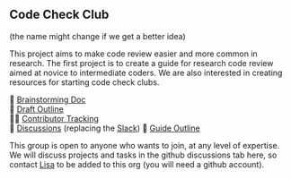 ## Code Check Club

(the name might change if we get a better idea)

This project aims to make code review easier and more common in research. The first project is to create a guide for research code review aimed at novice to intermediate coders. We are also interested in creating resources for starting code check clubs.

🧠 [Brainstorming Doc](https://docs.google.com/document/d/1cqrRDEYkhtZT9QRruZmUnPPN00VEo0fKV7cEyoluMnU/edit)  
📝 [Draft Outline](https://docs.google.com/document/d/1NH8-YX8094M7fwURy1bnSiDUX6LyFIzYtLHq3ZraQvw/edit)  
🙋🏾 [Contributor Tracking](https://docs.google.com/spreadsheets/d/1NJY-jt2T1MlWYiJ5P1sL8aGscYYzrCuZ1ThXFbdFWKI/edit#gid=0)  
💬 [Discussions](https://github.com/orgs/code-check-club/discussions) (replacing the [Slack](https://join.slack.com/t/codereviewguide/)) 
📖 [Guide Outline](https://code-check-club.github.io/code-review-guide/)

This group is open to anyone who wants to join, at any level of expertise. We will discuss projects and tasks in the github discussions tab here, so contact [Lisa](mailto:debruine@gmail.com?subject=Add%20me%20to%20Code%20Check%20github) to be added to this org (you will need a github account).
